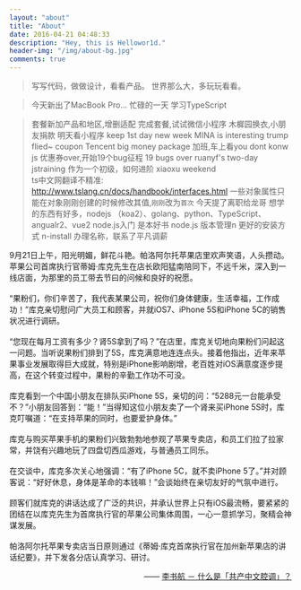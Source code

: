 ```yaml
---
layout: "about"
title: "About"
date: 2016-04-21 04:48:33
description: "Hey, this is Hellowor1d."
header-img: "/img/about-bg.jpg"
comments: true
---
```



>写写代码，做做设计，看看产品。
>世界那么大，多玩玩看看。

> 今天新出了MacBook Pro...
> 忙碌的一天
>学习TypeScript

>套餐新加产品和地区,增删适配
>完成套餐,试试微信小程序
>木樨园换衣,小朋友捐款
>明天看小程序
>keep 1st day
>new week
> MINA is interesting
>trump flied~
>coupon
>Tencent big money package
>加班,车上看you dont konw js
>优惠券over,开始19个bug征程
>19 bugs over
>ruanyf's two-day jstraining
>作为一个初级，如何进阶
>xiaoxu
>weekend  
> ts中文网翻译不精准: http://www.tslang.cn/docs/handbook/interfaces.html
一些对象属性只能在对象刚刚创建的时候修改其值,`刚刚`改为`首次`
>今天提了离职给龙哥
>想学的东西有好多，nodejs （koa2）、golang、python、TypeScript、angualr2、vue2
>node.js入门  是本好书
>node.js 版本管理n 更好的安装方式 n-install
>办理名称，联系了平凡调薪



9月21日上午，阳光明媚，鲜花斗艳。帕洛阿尔托苹果店里欢声笑语，人头攒动。苹果公司首席执行官蒂姆·库克先生在店长欧阳猛南陪同下，不远千米，深入到一线店面，为那里的员工带去节曰的问候和良好的祝愿。<br><br>“果粉们，你们辛苦了，我代表某果公司，祝你们身体健康，生活幸福，工作成功！”库克亲切慰问广大员工和顾客，并就iOS7、iPhone 5S和iPhone 5C的销售状况进行调研。 <br><br>“您现在每月工资有多少？肾5S拿到了吗？”在店里，库克关切地向果粉们问起这一问题。当听说果粉们排到了5S，库克满意地连连点头。接着他指出，近年来苹果事业发展取得巨大成就，特别是iPhone影响剧增，老百姓对iOS满意度逐步提高，在这个转变过程中，果粉的辛勤工作功不可没。<br><br>库克看到一个中国小朋友在排队买iPhone 5S，亲切的问：“5288元一台能承受不？”小朋友回答到：“能！”当得知这位小朋友卖了一个肾来买iPhone 5S时，库克叮嘱道：“在支持苹果的同时，也要爱护身体。”<br><br>库克与购买苹果手机的果粉们兴致勃勃地参观了苹果专卖店，和员工们拉了拉家常，并饶有兴趣地玩了四盘切西瓜游戏，与普通员工同乐。<br><br>在交谈中，库克多次关心地强调：“有了iPhone 5C，就不卖iPhone 5了。”并对顾客说：“好好休息，身体是革命的本钱嘛！”会谈始终在亲切友好的气氛中进行。<br><br>顾客们就库克的讲话达成了广泛的共识，并承认世界上只有iOS最流畅，要紧紧的团结在以库克先生为首席执行官的苹果公司集体周围，一心一意抓学习，聚精会神谋发展。<br>
<br>帕洛阿尔托苹果专卖店当日原则通过《蒂姆·库克首席执行官在加州新苹果店的讲话纪要》，并下发各分店认真学习、研讨。

<p style="text-align:right;">
    —— <a href="http://www.zhihu.com/question/19687065">李书航 － 什么是「共产中文腔调」？ </a>
</p>
